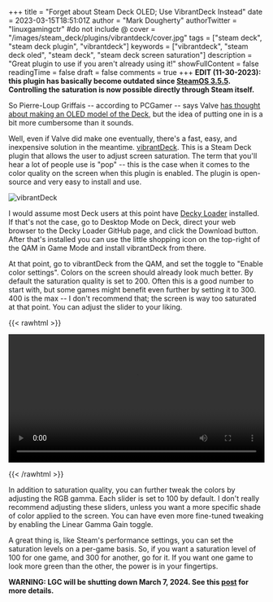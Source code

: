 +++
title = "Forget about Steam Deck OLED; Use VibrantDeck Instead"
date = 2023-03-15T18:51:01Z
author = "Mark Dougherty"
authorTwitter = "linuxgamingctr" #do not include @
cover = "/images/steam_deck/plugins/vibrantdeck/cover.jpg"
tags = ["steam deck", "steam deck plugin", "vibrantdeck"]
keywords = ["vibrantdeck", "steam deck oled", "steam deck", "steam deck screen saturation"]
description = "Great plugin to use if you aren't already using it!"
showFullContent = false
readingTime = false
draft = false
comments = true
+++
**EDIT (11-30-2023): this plugin has basically become outdated since [SteamOS 3.5.5](https://linuxgamingcentral.com/posts/steamos-3.5.5/). Controlling the saturation is now possible directly through Steam itself.**

So Pierre-Loup Griffais -- according to PCGamer -- says Valve [has thought about making an OLED model of the Deck](https://www.pcgamer.com/valve-likes-the-idea-of-an-oled-steam-deck-too-but-says-it-isnt-as-simple-as-it-sounds/), but the idea of putting one in is a bit more cumbersome than it sounds.

Well, even if Valve did make one eventually, there's a fast, easy, and inexpensive solution in the meantime. [vibrantDeck](https://github.com/libvibrant/vibrantDeck). This is a Steam Deck plugin that allows the user to adjust screen saturation. The term that you'll hear a lot of people use is "pop" -- this is the case when it comes to the color quality on the screen when this plugin is enabled. The plugin is open-source and very easy to install and use.

![vibrantDeck](/images/steam_deck/plugins/vibrantdeck/vibrantdeck.jpeg)

I would assume most Deck users at this point have [Decky Loader](https://github.com/SteamDeckHomebrew/decky-loader) installed. If that's not the case, go to Desktop Mode on Deck, direct your web browser to the Decky Loader GitHub page, and click the Download button. After that's installed you can use the little shopping icon on the top-right of the QAM in Game Mode and install vibrantDeck from there.

At that point, go to vibrantDeck from the QAM, and set the toggle to "Enable color settings". Colors on the screen should already look much better. By default the saturation quality is set to 200. Often this is a good number to start with, but some games might benefit even further by setting it to 300. 400 is the max -- I don't recommend that; the screen is way too saturated at that point. You can adjust the slider to your liking.

{{< rawhtml >}} 

<video width=100% controls autoplay loop>
    <source src="/videos/vibrantdeck/vibrantdeck.webm" type="video/webm">
    Your browser does not support the video tag.
</video>

{{< /rawhtml >}}

In addition to saturation quality, you can further tweak the colors by adjusting the RGB gamma. Each slider is set to 100 by default. I don't really recommend adjusting these sliders, unless you want a more specific shade of color applied to the screen. You can have even more fine-tuned tweaking by enabling the Linear Gamma Gain toggle.

A great thing is, like Steam's performance settings, you can set the saturation levels on a per-game basis. So, if you want a saturation level of 100 for one game, and 300 for another, go for it. If you want one game to look more green than the other, the power is in your fingertips.

**WARNING: LGC will be shutting down March 7, 2024. See this [post](https://linuxgamingcentral.com/posts/the-end-of-lgc/) for more details.**
